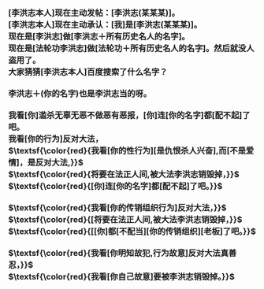 <h3>
<br>[李洪志本人]现在主动发帖：[李洪志(某某某)]。
<br>[李洪志本人]现在主动承认：[我]是[李洪志(某某某)]。
<br>现在是[李洪志]做[李洪志＋所有历史名人的名字]。
<br>现在是[法轮功李洪志]做[法轮功＋所有历史名人的名字]。然后就没人盗用了。
<br>大家猜猜[李洪志本人]百度搜索了什么名字？
<br>
<br>李洪志＋(你的名字)也是李洪志当的呀。
<br>
<br>我看[你]滥杀无辜无恶不做恶有恶报，[你]连[你的名字]都[配不起]了吧。
<br>我看[你的行为]反对大法，
<br>$\textsf{\color{red}{我看[你的性行为][是仇恨杀人兴奋],而[不是爱情]，是反对大法,}}$
<br>$\textsf{\color{red}{将要在法正人间,被大法李洪志销毁掉，}}$
<br>$\textsf{\color{red}{[你]连[你的名字]都[配不起]了吧。}}$
<br>
<br>$\textsf{\color{red}{我看[你的传销组织行为]反对大法，}}$
<br>$\textsf{\color{red}{[将要在法正人间,被大法李洪志销毁掉，}}$
<br>$\textsf{\color{red}{[[你]都[不配当][你的传销组织][老板]了吧。}}$
<br>
<br>$\textsf{\color{red}{我看[你明知故犯,行为故意]反对大法真善忍，}}$
<br>$\textsf{\color{red}{我看[你自己故意]要被李洪志销毁掉。}}$
</h3>
